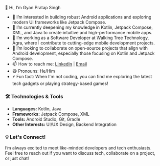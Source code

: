 
  👋 Hi, I’m Gyan Pratap Singh

- 👀 I’m interested in building robust Android applications and exploring modern UI frameworks like Jetpack Compose.
- 🌱 I’m currently deepening my knowledge in Kotlin, Jetpack Compose, XML, and Java to create intuitive and high-performance mobile apps.
- 💼 I’m working as a Software Developer at Walking Tree Technology, Agra, where I contribute to cutting-edge mobile development projects.
- 💞️ I’m looking to collaborate on open-source projects that align with Android development, especially those focusing on Kotlin and Jetpack Compose.
- 📫 How to reach me: [LinkedIn](https://www.linkedin.com/in/gyanpratapsingh) | [Email](mailto:gyanpratap.singh@example.com)
- 😄 Pronouns: He/Him
- ⚡ Fun fact: When I'm not coding, you can find me exploring the latest tech gadgets or playing strategy-based games!

### 🛠️ Technologies & Tools
- **Languages:** Kotlin, Java
- **Frameworks:** Jetpack Compose, XML
- **Tools:** Android Studio, Git, Gradle
- **Other Interests:** UI/UX Design, Backend Integration

### 💡 Let's Connect!
I’m always excited to meet like-minded developers and tech enthusiasts. Feel free to reach out if you want to discuss tech, collaborate on a project, or just chat!
